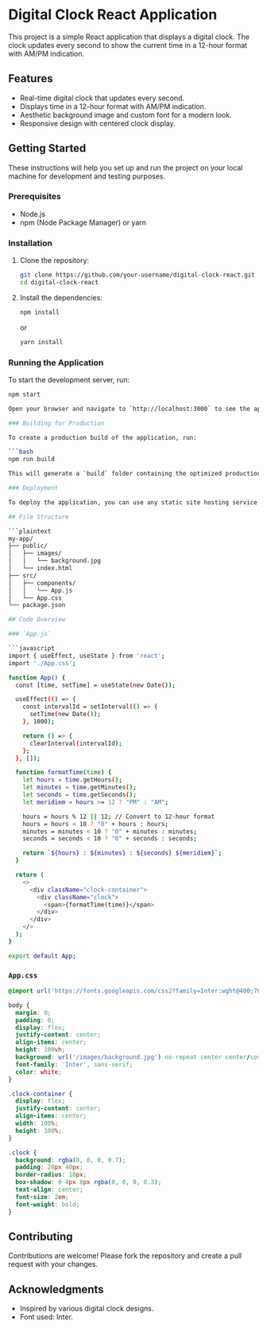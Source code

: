 # Digital Clock React Application

This project is a simple React application that displays a digital clock. The clock updates every second to show the current time in a 12-hour format with AM/PM indication.

## Features

- Real-time digital clock that updates every second.
- Displays time in a 12-hour format with AM/PM indication.
- Aesthetic background image and custom font for a modern look.
- Responsive design with centered clock display.

## Getting Started

These instructions will help you set up and run the project on your local machine for development and testing purposes.

### Prerequisites

- Node.js
- npm (Node Package Manager) or yarn

### Installation

1. Clone the repository:

    ```bash
    git clone https://github.com/your-username/digital-clock-react.git
    cd digital-clock-react
    ```

2. Install the dependencies:

    ```bash
    npm install
    ```

    or

    ```bash
    yarn install
    ```

### Running the Application

To start the development server, run:

```bash
npm start

Open your browser and navigate to `http://localhost:3000` to see the application running.

### Building for Production

To create a production build of the application, run:

```bash
npm run build

This will generate a `build` folder containing the optimized production-ready files.

### Deployment

To deploy the application, you can use any static site hosting service like GitHub Pages, Vercel, Netlify, etc. Simply upload the contents of the `build` folder to your hosting service.

## File Structure

```plaintext
my-app/
├── public/
│   ├── images/
│   │   └── background.jpg
│   └── index.html
├── src/
│   ├── components/
│   │   └── App.js
│   └── App.css
└── package.json

## Code Overview

### `App.js`

```javascript
import { useEffect, useState } from 'react';
import './App.css';

function App() {
  const [time, setTime] = useState(new Date());

  useEffect(() => {
    const intervalId = setInterval(() => {
      setTime(new Date());
    }, 1000);

    return () => {
      clearInterval(intervalId);
    };
  }, []);

  function formatTime(time) {
    let hours = time.getHours();
    let minutes = time.getMinutes();
    let seconds = time.getSeconds();
    let meridiem = hours >= 12 ? "PM" : "AM";

    hours = hours % 12 || 12; // Convert to 12-hour format
    hours = hours < 10 ? "0" + hours : hours;
    minutes = minutes < 10 ? "0" + minutes : minutes;
    seconds = seconds < 10 ? "0" + seconds : seconds;

    return `${hours} : ${minutes} : ${seconds} ${meridiem}`;
  }

  return (
    <>
      <div className="clock-container">
        <div className="clock">
          <span>{formatTime(time)}</span>
        </div>
      </div>
    </>
  );
}

export default App;
```

### `App.css`

```css
@import url('https://fonts.googleapis.com/css2?family=Inter:wght@400;700&display=swap');

body {
  margin: 0;
  padding: 0;
  display: flex;
  justify-content: center;
  align-items: center;
  height: 100vh;
  background: url('/images/background.jpg') no-repeat center center/cover;
  font-family: 'Inter', sans-serif;
  color: white;
}

.clock-container {
  display: flex;
  justify-content: center;
  align-items: center;
  width: 100%;
  height: 100%;
}

.clock {
  background: rgba(0, 0, 0, 0.7);
  padding: 20px 40px;
  border-radius: 10px;
  box-shadow: 0 4px 8px rgba(0, 0, 0, 0.3);
  text-align: center;
  font-size: 2em;
  font-weight: bold;
}
```

## Contributing

Contributions are welcome! Please fork the repository and create a pull request with your changes.

## Acknowledgments

- Inspired by various digital clock designs.
- Font used: Inter.
